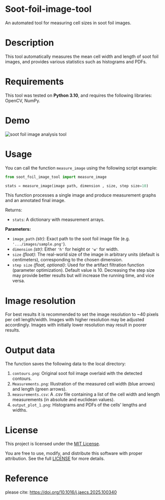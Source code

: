 # Soot-foil-image-tool

An automated tool for measuring cell sizes in soot foil images.

# Description 

This tool automatically measures the mean cell width and length of soot foil images, and provides various statistics such as histograms and PDFs.

# Requirements

This tool was tested on **Python 3.10**, and requires the following libraries: OpenCV, NumPy.

# Demo

![soot foil image analysis tool](https://github.com/user-attachments/assets/ec6161fb-d356-4df0-9bd7-228b079e660a)

# Usage

You can call the function `measure_image` using the following script example:

```python
from soot_foil_image_tool import measure_image

stats = measure_image(image path, dimension , size, step size=10)
```
This function processes a single image and produce measurement graphs and an annotated final image.

Returns:

- `stats`: A dictionary with measurement arrays.
        
**Parameters:**
- `image_path` *(str)*: Exact path to the soot foil image file (e.g. `'.../images/sample.png'`).
- `dimension` *(str)*: Either `'h'` for height or `'w'` for width.  
- `size` *(float)*: The real-world size of the image in arbitrary units (default is centimeters), corresponding to the chosen dimension.
- `step size` *(float, optional)*: Used for the artifact filtration function (parameter optimization). Default value is 10. Decreasing the step size may provide better results but will increase the running time, and vice versa.

# Image resolution

For best results it is recommended to set the image resolution to ~40 pixels per cell length/width. Images with higher resolution may be adjusted accordingly. Images with initially lower resolution may result in poorer results.

# Output data

The function saves the following data to the local directory:

1. `contours.png`: Original soot foil image overlaid with the detected contours.
2. `Measurements.png`: Illustration of the measured cell width (blue arrows) and length (green arrows).
3. `measurements.csv`: A .csv file containing a list of the cell width and length measurements (in absolute and euclidean values).
4. `output_plot_1.png`: Histograms and PDFs of the cells' lengths and widths.

# License

This project is licensed under the [MIT License](https://opensource.org/licenses/MIT).

You are free to use, modify, and distribute this software with proper attribution. See the full [LICENSE](https://opensource.org/licenses/MIT) for more details.

# Reference

please cite: https://doi.org/10.1016/j.jaecs.2025.100340
